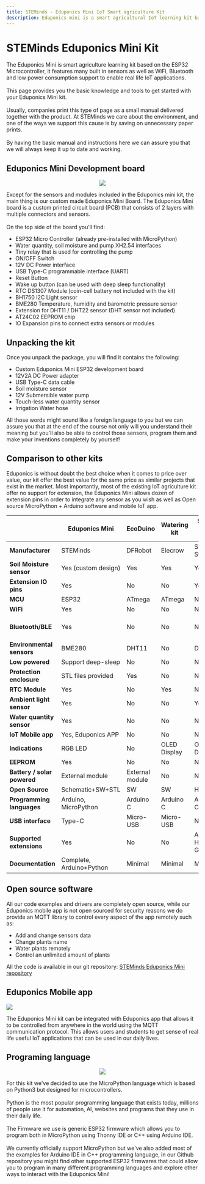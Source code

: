 ```yaml
---
title: STEMinds - Eduponics Mini IoT Smart agriculture Kit
description: Eduponics mini is a smart agricultural IoT learning kit based on the ESP32, it can be used for: smart watering solution, smart garden, IoT learning and development. Eduponics mini supports the MicroPython programming language and can can help you learn to code in no time!
---
```


# STEMinds Eduponics Mini Kit

The Eduponics Mini is smart agriculture learning kit based on the ESP32 Microcontroller, it features many built in sensors as well as WiFi, Bluetooth and low power consumption support to enable real life IoT applications.
<br/><br/>
This page provides you the basic knowledge and tools to get started with your Eduponics Mini kit.
<br/><br/>
Usually, companies print this type of page as a small manual delivered together with the product. At STEMinds we care about the environment, and one of the ways we support this cause is by saving on unnecessary paper prints.
<br/><br/>
By having the basic manual and instructions here we can assure you that we will always keep it up to date and working.

## Eduponics Mini Development board

<p align="center">
  <img src="https://cdn.steminds.com/docs/kits/eduponics_mini/eduponics_mini.png">
</p>

Except for the sensors and modules included in the Eduponics mini kit, the main thing is our custom made Eduponics Mini Board.
The Eduponics Mini board is a custom printed circuit board (PCB) that consists of 2 layers with multiple connectors and sensors.
<br/><br/>
On the top side of the board you'll find:

* ESP32 Micro Controller (already pre-installed with MicroPython)
* Water quantity, soil moisture and pump XH2.54 interfaces
* Tiny relay that is used for controlling the pump
* ON/OFF Switch
* 12V DC Power interface
* USB Type-C programmable interface (UART)
* Reset Button
* Wake up button (can be used with deep sleep functionality)
* RTC DS1307 Module (coin-cell battery not included with the kit)
* BH1750 I2C Light sensor
* BME280 Temperature, humidity and barometric pressure sensor
* Extension for DHT11 / DHT22 sensor (DHT sensor not included)
* AT24C02 EEPROM chip
* IO Expansion pins to connect extra sensors or modules

## Unpacking the kit

Once you unpack the package, you will find it contains the following:

* Custom Eduponics Mini ESP32 development board
* 12V2A DC Power adapter
* USB Type-C data cable
* Soil moisture sensor
* 12V Submersible water pump
* Touch-less water quantity sensor
* Irrigation Water hose

All those words might sound like a foreign language to you but we can assure you that at the end of the course not only will you understand their meaning
but you'll also be able to control those sensors, program them and make your inventions completely by yourself!

## Comparison to other kits

Eduponics is without doubt the best choice when it comes to price over value, our kit offer the best value for the same price as similar projects that exist in the market. Most importantly, most of the existing IoT agriculture kit offer no support for extension, the Eduponics Mini allows dozen of extension pins in order to integrate any sensor as you wish as well as Open source MicroPython + Arduino software and mobile IoT app.

|                             | Eduponics Mini            | EcoDuino         | Watering kit             | Smart Plant Care      | Gardening Add-On Kit  |
|-----------------------------|---------------------------|------------------|--------------------------|-----------------------|-----------------------|
| **Manufacturer**            | STEMinds                  | DFRobot          | Elecrow                  | Seeed Studio          | STEMpedia             |
| **Soil Moisture sensor**    | Yes (custom design)       | Yes              | Yes                      | Yes                   | Yes (Corrosive)       |
| **Extension IO pins**       | Yes                       | No               | No                       | Yes                   | No                    |
| **MCU**                     | ESP32                     | ATmega           | ATmega                   | None                  | None                  |
| **WiFi**                    | Yes                       | No               | No                       | No                    | No                    |
| **Bluetooth/BLE**           | Yes                       | No               | No                       | No                    | HC05 Bluetooth module |  
| **Environmental sensors**   | BME280                    | DHT11            | No                       | DHT11                 | No                    |
| **Low powered**             | Support deep-sleep        | No               | No                       | No                    | No                    |
| **Protection enclosure**    | STL files provided        | Yes              | No                       | No                    | No                    |
| **RTC Module**              | Yes                       | No               | Yes                      | No                    | No                    |
| **Ambient light sensor**    | Yes                       | No               | No                       | Yes                   | Yes                   |
| **Water quantity sensor**   | Yes                       | No               | No                       | No                    | No                    |
| **IoT Mobile app**          | Yes, Eduponics APP        | No               | No                       | No                    | No                    |
| **Indications**             | RGB LED                   | No               | OLED Display             | OLED Display          | Blue/Red LEDs         |
| **EEPROM**                  | Yes                       | No               | No                       | No                    | No                    |
| **Battery / solar powered** | External module           | External module  | No                       | No                    | No                    |
| **Open Source**             | Schematic+SW+STL          | SW               | SW                       | HW+SW                 | SW                    |
| **Programming languages**   | Arduino, MicroPython      | Arduino C        | Arduino C                | Arduino C             | Arduino C             |
| **USB interface**           | Type-C                    | Micro-USB        | Micro-USB                | None                  | None                  |
| **Supported extensions**    | Yes                       | No               | No                       | Arduino HATs or Grove | No                    |
| **Documentation**           | Complete, Arduino+Python  | Minimal          | Minimal                  | Minimal               | Minimal               |

## Open source software

All our code examples and drivers are completely open source, while our Eduponics mobile app is not open sourced for security reasons we do provide an MQTT library to control every aspect of the app remotely such as:

* Add and change sensors data
* Change plants name
* Water plants remotely
* Control an unlimited amount of plants

All the code is available in our git repository: [STEMinds Eduponics Mini repository](https://github.com/STEMinds/Eduponics-Mini)

## Eduponics Mobile app

<p align="left">
  <img src="https://cdn.steminds.com/docs/kits/eduponics_mini/eduponics_featured.png">
</p>

The Eduponics Mini kit can be integrated with Eduponics app that allows it to be controlled from anywhere in the world using the MQTT communication protocol.
This allows users and students to get sense of real life useful IoT applications that can be used in our daily lives.

## Programing language

<p align="center">
  <img src="https://cdn.steminds.com/docs/kits/eduponics_mini/micropython.jpg">
</p>

For this kit we've decided to use the MicroPython language which is based on Python3 but designed for microcontrollers.
<br/><br/>
Python is the most popular programming language that exists today, millions of people use it for automation, AI, websites and programs that they use in their daily life.
<br/><br/>
The Firmware we use is generic ESP32 firmware which allows you to program both in MicroPython using Thonny IDE or C++ using Arduino IDE.
<br/><br/>
We currently officially support MicroPython but we've also added most of the examples for Arduino IDE in C++ programming language, in our Github repository you might find other supported ESP32 firmwares that could allow you to program in many different programming languages and explore other ways to interact with the Eduponics Mini!
